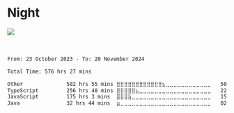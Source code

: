 <div>
<h1 align="left">Night</h1>
<img src="https://i.imgur.com/SRTQWhh.png"/>


<br/>
<br/>
<br/>

<!--START_SECTION:waka-->

```txt
From: 23 October 2023 - To: 20 November 2024

Total Time: 576 hrs 27 mins

Other              582 hrs 55 mins ⣿⣿⣿⣿⣿⣿⣿⣿⣿⣿⣿⣿⣦⣀⣀⣀⣀⣀⣀⣀⣀⣀⣀⣀⣀   50.28 %
TypeScript         256 hrs 48 mins ⣿⣿⣿⣿⣿⣦⣀⣀⣀⣀⣀⣀⣀⣀⣀⣀⣀⣀⣀⣀⣀⣀⣀⣀⣀   22.15 %
JavaScript         175 hrs 3 mins  ⣿⣿⣿⣷⣀⣀⣀⣀⣀⣀⣀⣀⣀⣀⣀⣀⣀⣀⣀⣀⣀⣀⣀⣀⣀   15.10 %
Java               32 hrs 44 mins  ⣶⣀⣀⣀⣀⣀⣀⣀⣀⣀⣀⣀⣀⣀⣀⣀⣀⣀⣀⣀⣀⣀⣀⣀⣀   02.82 %
```

<!--END_SECTION:waka-->
